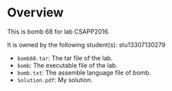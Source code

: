 # Overview
This is bomb 68 for lab CSAPP2016.

It is owned by the following student(s):
stu13307130279

* `bomb68.tar`: The tar file of the lab.
* `bomb`: The executable file of the lab.
* `bomb.txt`: The assemble language file of bomb.
* `Solution.pdf`: My solution.
